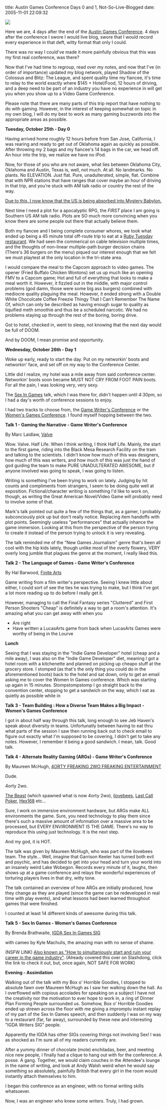 title: Austin Games Conference Days 0 and 1, Not-So-Live-Blogged
date: 2005-11-01 22:09:32

[![][1]][2]

Here we are, 4 days after the end of the [Austin Games Conference][2]. 4 days after the conference I swore I would live blog, swore that I would record every experience in that deft, witty format that only I could. 

There was no way I could've made it more painfully obvious that this was my first real conference, was there?

Now that I've had time to regroup, read over my notes, and now that I've (in order of importance) updated my blog network, played Shadow of the Colossus and Blitz: The League, and spent quality time my fiancee, it's time to relay to the world exactly where $145 + Hotel/Food, 12 hours of driving, and a deep need to be part of an industry you have no experience in will get you when you show up to a Video Game Conference.

Please note that there are many parts of this trip report that have nothing to do with gaming. However, in the interest of keeping somewhat on topic in my own blog, I will do my best to work as many gaming buzzwords into the appropriate areas as possible. 

**Tuesday, October 25th - Day 0**

Having arrived home roughly 12 hours before from San Jose, California, I was rearing and ready to get out of Oklahoma again as quickly as possible. After throwing my 2 bags and my fiancee's 14 bags in the car, we head off. An hour into the trip, we realize we have no iPod.

Now, for those of you who are not aware, what lies between Oklahoma City, Oklahoma and Austin, Texas is, well, not much. At all. No landmarks. No plants. No ELEVATION. Just flat. Pure, unadulterated, simple, flat. Combine that with NPR stations that have ranges that cover maybe an hour of driving in that trip, and you're stuck with AM talk radio or country the rest of the way. 

[Due to this, I now know that the US is being absorbed into Mystery Babylon.][3]

Next time I need a plot for a apocalyptic RPG, the *FIRST* place I am going is Southern US AM talk radio. Plots are SO much more convincing when you know there are some people out there that actually believe them.

Both my fiancee and I being complete consumer whores, we took what ended up being a 45 minute total off-route trip to eat at a [Ruby Tuesday restaurant][4]. We had seen the commerical on cable television multiple times, and the thoughts of non-linear multiple-path burger decision chains (There's 36 burgers on the menu) piqued our interest enough that we felt we must playtest at the only location in the tri-state area.

I would compare the meal to the Capcom approach to video games. The opener (Fried Buffalo Chicken Wontons) set us up much like an opening FMV to a Capcom game; Hot and full of everything that looks to make a meal worth it. However, it fizzled out in the middle, with major control problems (god damn, those were some big ass burgers) combined with mediocre quality plaguing the meal. However, it ended strong with a Double White Chocolcate Coffee Freezie Thingy That I Can't Remember The Name Of, which can only be described as having enough sugar to quality as liquified meth smoothie and thus be a scheduled narcotic. We had no problems staying up through the rest of the boring, boring drive.

Got to hotel, checked in, went to sleep, not knowing that the next day would be full of DOOM.

And by DOOM, I mean promise and opportunity.

**Wednesday, October 26th - Day 1**

Woke up early, ready to start the day. Put on my networkin' boots and networkin' face, and set off on my way to the Conference Center.

Little did I realize, my hotel was a mile away from said conference center. Networkin' boots soon became MUST NOT CRY FROM FOOT PAIN boots. For all the pain, I was looking very, very sexy.

The [Sex In Games][5] talk, which I was there for, didn't happen until 4:30pm, so I had a day's worth of conference sessions to enjoy.

I had two tracks to choose from, the [Game Writer's Conference][6] or the [Women's Games Conference][7]. I found myself hopping between the two.

**Talk 1 - Gaming the Narrative - Game Writer's Conference**

By Marc Laidlaw, [Valve][8]

Wow. Valve. Half Life. When I think writing, I think Half Life. Mainly, the start to the first game, riding into the Black Mesa Research Facility on the tram and talking to the scientists. I didn't know how much of this was designers, how much of this was writers, and how much of this was just the hand of god guiding the team to make PURE UNADULTERATED AWESOME, but if anyone involved was going to speak, I was going to listen.

Writing is something I've been trying to work on lately. Judging by hit counts and compliments from strangers, I seem to be doing quite well at exposition. Fictional/character writing is something I'd like to work on, though, as writing the Great American Novel/Video Game will probably need to involve some of that. 

Mark's talk pointed out quite a few of the things that, as a gamer, I probably subconciously pick up but don't really notice. Replacing item handoffs with plot points. Seemingly useless "performances" that actually inhance the game immersion. Looking at this from the perspective of the person trying to create it instead of the person trying to unlock it is very revealing. 

The talk reminded me of the "New Games Journalism" genre that's been all cool with the hip kids lately, though unlike most of the overly flowery, VERY overly long jumble that plagues the genre at the moment, I really liked this.

**Talk 2 - The Language of Games - Game Writer's Conference**

By Hal Barwood, [Finite Arts][9]

Game writing from a film writer's perspective. Seeing I knew little about either, I could sort of see the ties he was trying to make, but I think I've got a lot more reading up to do before I really get it.

However, managing to call the Final Fantasy series "Cluttered" and First Person Shooters "Cheap" is definitely a way to get a room's attention. It's amazing what you can get away with when you

  * Are right
  * Have written a LucasArts game from back when LucasArts Games were worthy of being in the Lourve

**Lunch**

Seeing that I was staying in the "Indie Game Developer" hotel (cheap and a mile away), I was also on the "Indie Game Developer" diet, meaning I got a hotel room with a kitchenette and planned on picking up cheapo stuff at the grocery store. I stomped (as that's the only thing you could do in the aforementioned boots) back to the hotel and sat down, only to get an email asking me to cover the Women In Games conference. Which was starting up again in 15 minutes. Stompstompstomp I go straight back to the convention center, stopping to get a sandwich on the way, which I eat as quietly as possible while in

**Talk 3 - Team Building : How a Diverse Team Makes a Big Impact - Women's Games Conference**

I got in about half way through this talk, long enough to see Jeb Haven's speak about diversity in teams. Unfortunatly between having to eat thru what parts of the session I saw then running back out to check email to figure out exactly what I'm supposed to be covering, I didn't get to take any notes. However, I remember it being a good sandwich. I mean, talk. Good talk.

**Talk 4 - Alternate Reality Gaming (ARGs) - Game Writer's Conference**

By Maureen McHugh, [4ORTY FREAKING 2WO FREAKING ENTERTAINMENT][10]

Dude. 

4orty 2wo. 

[The Beast][11] (which spawned what is now 4orty 2wo), [ilovebees][12], [Last Call Poker][13], [Hex168][14] etc... 

Sure, I work on immersive environment hardware, but ARGs make ALL environments the game. Sure, you need technology to play them since there's such a massive amount of information over a massive area to be processed, but EVERY ENVIRONMENT IS THE GAME. There's no way to reproduce this using just technology. It is the next step. 

And my god, it is HOT.

The talk was given by Maureen McHugh, who was part of the ilovebees team. The style... Well, imagine that Garrison Keeler has turned both evil and psychic, and has decided to get into your head and turn your world into an insanely weird Lake Wobegon. Records every minute of it, laughs, then shows up at a game conference and relays the wonderful experiences of torturing players lives in that dry, witty tone.

The talk contained an overview of how ARGs are initially produced, how they change as they are played (since the game can be redeveloped in real time with play events), and what lessons had been learned throughout games that were finished.

I counted at least 14 different kinds of awesome during this talk. 

**Talk 5 - Sex In Games - Women's Games Conference**

By Brenda Brathwaite, [IGDA Sex In Games SIG][5]

with cameo by Kyle Machulis, the amazing man with no sense of shame.

(NSFW LINK) [Also known as "How to simultaniously start and ruin your career in the game industry"][15]. (Already covered this over on Slashdong, click the link to check it out, but, once again, NOT SAFE FOR WORK)

**Evening - Assimilation**

Walking out of the talk with my Box o' Horrible Goodies, I stopped to absolute fawn over Maureen McHugh as I saw her walking down the hall. As I overflowed with copious accolades for speaking on a subject I have not the creativity nor the motivation to ever hope to work in, a ring of Dinner Plan Forming People surrounded us. Somehow, Box o' Horrible Goodies ended up strewn across the floor with me giving a impromptu instant replay of my part of the Sex In Games speech, and then suddenly I was on my way to a restaurant (far, far away), surrounded by these new and interesting "IGDA Writers SIG" people. 

Apparently the IGDA has other SIGs covering things not involving Sex! I was as shocked as I'm sure all of my readers currently are. 

After a yummy dinner of chocolate (mole) enchiladas, beer, and meeting nice new people, I finally had a clique to hang out with for the conference. A posse. A gang. Together, we would claim couches in the Attendee's lounge in the name of writing, and look at Andy Walsh weird when he would say something so absolutely, painfully British that every girl in the room would instantly attach themselves to him.

I began this conference as an engineer, with no formal writing skills whatsoever. 

Now, I was an engineer who knew some writers. Truly, I had grown.

   [1]: http://images.nonpolynomial.com/nonpolynomial.com/blog/2005-11-01-austin-games-conference-days-0-and-1-not-so-live-blogged/agc.jpg
   [2]: http://www.gameconference.com
   [3]: http://www.bible-prophecy.com/babylon.htm
   [4]: http://www.rubytuesday.com/
   [5]: http://www.igda.org/sex
   [6]: http://www.gamewritersconference.com/
   [7]: http://www.womensgameconference.com/
   [8]: http://www.valvesoftware.com/
   [9]: http://www.finitearts.com
   [10]: http://www.4orty2wo.com
   [11]: http://www.cloudmakers.org/
   [12]: http://www.ilovebees.com/
   [13]: http://www.lastcallpoker.com/
   [14]: http://www.hex168.com
   [15]: http://www.slashdong.org/archives/2005/10/innovation_is_i.php

